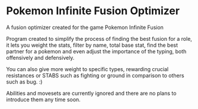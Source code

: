 # Pokemon Infinite Fusion Optimizer
A fusion optimizer created for the game Pokemon Infinite Fusion

Program created to simplify the process of finding the best fusion for a role, it lets you weight the stats, filter by name, total base stat, find the best partner for a pokemon and even adjust the importance of the typing, both offensively and defensively.

You can also give more weight to specific types, rewarding crucial resistances or STABS such as fighting or ground in comparison to others such as bug. :)

Abilities and movesets are currently ignored and there are no plans to introduce them any time soon.
